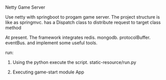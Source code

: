 Netty Game Server

Use netty with springboot to progam game server.
The project structure is like as springmvc. has a Dispatch class to distribute request to target class method

At present. The framework integrates redis. mongodb. protocolBuffer. eventBus. and implement some useful tools.

run:

1. Using the python execute the script. static-resource/run.py

2. Executing game-start module App
